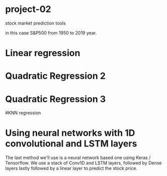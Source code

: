 # project-02
stock market prediction tools

in this case S&P500 from 1950 to 2019 year.


# Linear regression
# Quadratic Regression 2
# Quadratic Regression 3
#KNN regression
# Using neural networks with 1D convolutional and LSTM layers
The last method we'll use is a neural network based one using Keras / Tensorflow. We use a stack of Conv1D and LSTM layers, followed by Dense layers lastly followed by a linear layer to predict the stock price.
